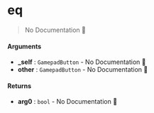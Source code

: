 # eq

> No Documentation 🚧

#### Arguments

- **\_self** : `GamepadButton` \- No Documentation 🚧
- **other** : `GamepadButton` \- No Documentation 🚧

#### Returns

- **arg0** : `bool` \- No Documentation 🚧